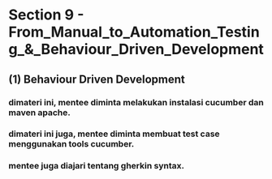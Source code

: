 # Section 9 - From_Manual_to_Automation_Testing_&_Behaviour_Driven_Development

## (1) Behaviour Driven Development
### dimateri ini, mentee diminta melakukan instalasi cucumber dan maven apache.
### dimateri ini juga, mentee diminta membuat test case menggunakan tools cucumber.
### mentee juga diajari tentang gherkin syntax.

